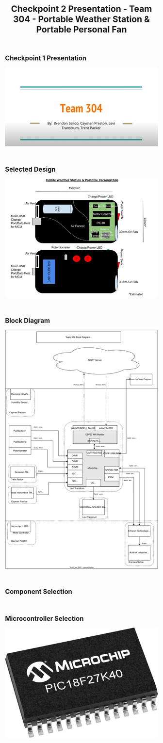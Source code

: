 # <div align="center">Checkpoint 2 Presentation - Team 304 - Portable Weather Station & Portable Personal Fan</div>

&nbsp;

## Checkpoint 1 Presentation
[![Checkpoint 1 Presentation](./images/design-ideation-images/Checkpoint1PresentationThumbnail.JPG "Checkpoint 1 Presentation Thumbnail")](https://www.youtube.com/watch?v=TLzWeIzh0lc&ab_channel=CaymanPreston "Checkpoint 1 Presentation")

&nbsp;

## Selected Design

![Selected Design](./images/design-ideation-images/Selected_Design_Drawing.jpg "Selected Design")

<!--- Write a description here about what's going on in the design.-->

&nbsp;

## Block Diagram

<!--- Add "connective tissue" to lead into the Block Diagram itself.-->

![Block Diagram](./images/design-ideation-images/Team_304_Block_Diagram_(New)_SVG.svg "Team 304 Block Diagram")

<!--- Write a description about what subsystems are in use here and how they satisfy the requirements for the project.-->

&nbsp;

## Component Selection

<!--- Add screenshots of each /selected/ component and their respective rationale for this portion.-->

<!--- Add screenshots of the Power Budget and add it here with a small description to explain what's going on in it.-->

&nbsp;

## Microcontroller Selection

 ![PIC18LF27K40 Microcontroller](./images/design-ideation-images/PIC18LF27K40.png "PIC18LF27K40")

<!--- Rearrange some of the wording on the existing report to flow with this section. (Look at section of text just above the image on the report)-->


